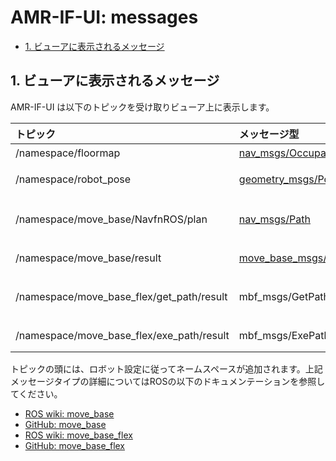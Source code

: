 ﻿# AMR-IF-UI: messages

<!-- TOC -->

- [1. ビューアに表示されるメッセージ](#1-ビューアに表示されるメッセージ)

<!-- /TOC -->

## 1. ビューアに表示されるメッセージ

AMR-IF-UI は以下のトピックを受け取りビューア上に表示します。

| トピック | メッセージ型 | 概要 |
|:---|:---|:---|
| /namespace/floormap | [nav_msgs/OccupancyGrid](http://docs.ros.org/en/noetic/api/nav_msgs/html/msg/OccupancyGrid.html) | フロアマップ |
| /namespace/robot_pose | [geometry_msgs/PoseStamped](http://docs.ros.org/en/noetic/api/geometry_msgs/html/msg/PoseStamped.html)] | タイムスタンプ付き位置姿勢 |
| /namespace/move_base/NavfnROS/plan | [nav_msgs/Path](http://docs.ros.org/en/noetic/api/nav_msgs/html/msg/Path.html) | プランニングされたパス (move_base) |
| /namespace/move_base/result | [move_base_msgs/MoveBaseActionResult](http://docs.ros.org/en/fuerte/api/move_base_msgs/html/msg/MoveBaseActionResult.html) | 目的地通知 (move_base) |
| /namespace/move_base_flex/get_path/result | mbf_msgs/GetPathActionResult | ブランディングされたパス (move_base_flex) |
| /namespace/move_base_flex/exe_path/result | mbf_msgs/ExePathActionResult | 目的地通知 (move_base_flex) |

トピックの頭には、ロボット設定に従ってネームスペースが追加されます。上記メッセージタイプの詳細についてはROSの以下のドキュメンテーションを参照してください。

- [ROS wiki: move_base](http://wiki.ros.org/move_base)
- [GitHub: move_base](https://github.com/ros-planning/navigation)
- [ROS wiki: move_base_flex](http://wiki.ros.org/move_base_flex)
- [GitHub: move_base_flex](https://github.com/magazino/move_base_flex)

